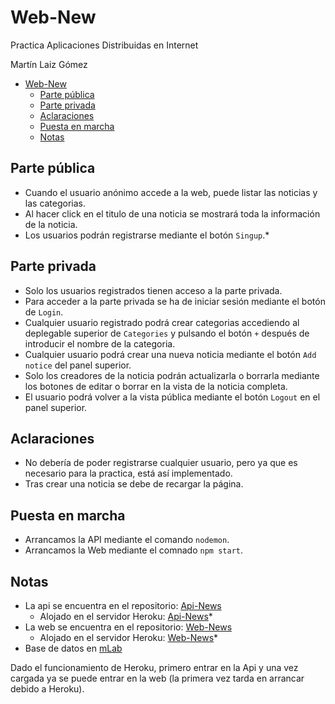 # Web-New
Practica Aplicaciones Distribuidas en Internet

Martín Laiz Gómez

- [Web-New](#web-new)
	- [Parte pública](#parte-p%C3%BAblica)
	- [Parte privada](#parte-privada)
	- [Aclaraciones](#aclaraciones)
	- [Puesta en marcha](#puesta-en-marcha)
	- [Notas](#notas)

## Parte pública
- Cuando el usuario anónimo accede a la web, puede listar las noticias y las categorias.
- Al hacer click en el titulo de una noticia se mostrará toda la información de la noticia.
- Los usuarios podrán registrarse mediante el botón `Singup`.*

## Parte privada
- Solo los usuarios registrados tienen acceso a la parte privada.
- Para acceder a la parte privada se ha de iniciar sesión mediante el botón de `Login`.
- Cualquier usuario registrado podrá crear categorias accediendo al deplegable superior de `Categories` y pulsando el botón `+` después de introducir el nombre de la categoria.
- Cualquier usuario podrá crear una nueva noticia mediante el botón `Add notice` del panel superior.
- Solo los creadores de la noticia podrán actualizarla o borrarla mediante los botones de editar o borrar en la vista de la noticia completa.
- El usuario podrá volver a la vista pública mediante el botón `Logout` en el panel superior.

## Aclaraciones
- No debería de poder registrarse cualquier usuario, pero ya que es necesario para la practica, está así implementado.
- Tras crear una noticia se debe de recargar la página.

## Puesta en marcha
- Arrancamos la API mediante el comando `nodemon`.
- Arrancamos la Web mediante el comnado `npm start`.

## Notas
- La api se encuentra en el repositorio: [Api-News](https://github.com/MartinLaiz/Api-News)
	- Alojado en el servidor Heroku: [Api-News](https://api-news-martinlaiz.herokuapp.com/)*
- La web se encuentra en el repositorio: [Web-News](https://github.com/MartinLaiz/Web-News)
	- Alojado en el servidor Heroku: [Web-News](https://web-news-martinlaiz.herokuapp.com/)*
- Base de datos en [mLab](https://mlab.com/)

Dado el funcionamiento de Heroku, primero entrar en la Api y una vez cargada ya se puede entrar en la web (la primera vez tarda en arrancar debido a Heroku).
